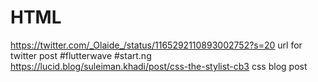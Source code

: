 # HTML
https://twitter.com/_Olaide_/status/1165292110893002752?s=20 url for twitter post
#flutterwave #start.ng
https://lucid.blog/suleiman.khadi/post/css-the-stylist-cb3 css blog post
